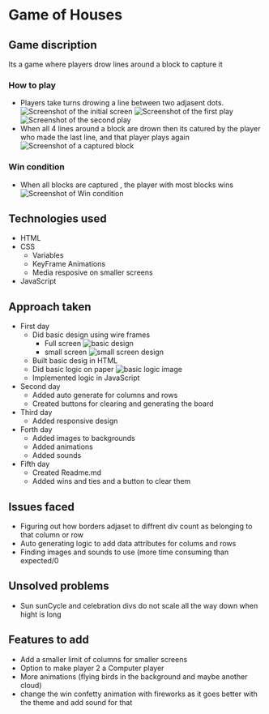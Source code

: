 # **Game of Houses**

## Game discription

Its a game where players drow lines around a block to capture it

### How to play
		
- Players take turns drowing a line between two adjasent dots.
![Screenshot of the initial screen](https://git.generalassemb.ly/m82/Projects/blob/branch-to--test-creating-bord-automatically/Game/TotorialImages/InitialScreen.png)
![Screenshot of the first play](https://git.generalassemb.ly/m82/Projects/blob/branch-to--test-creating-bord-automatically/Game/TotorialImages/FirstPlay.png)
![Screenshot of the second play](https://git.generalassemb.ly/m82/Projects/blob/branch-to--test-creating-bord-automatically/Game/TotorialImages/SecondPlay.png)
- When all 4 lines around a block are drown then its catured by the player who made the last line, and that player plays again
![Screenshot of a captured block](https://git.generalassemb.ly/m82/Projects/blob/branch-to--test-creating-bord-automatically/Game/TotorialImages/CapturedBlock.png)

### Win condition

- When all blocks are captured , the player with most blocks wins
![Screenshot of Win condition](https://git.generalassemb.ly/m82/Projects/blob/branch-to--test-creating-bord-automatically/Game/TotorialImages/WinScreen.png)
	
## Technologies used
- HTML
- CSS
	- Variables
	- KeyFrame Animations
	- Media resposive on smaller screens
- JavaScript

## Approach taken

- First day
	- Did basic design using wire frames
		- Full screen
		![basic design](https://git.generalassemb.ly/m82/Projects/blob/branch-to--test-creating-bord-automatically/Game/design%202.png)
		- small screen
		![small screen design](https://git.generalassemb.ly/m82/Projects/blob/branch-to--test-creating-bord-automatically/Game/small%20screen%20design.png)
	- Built basic desig in HTML 
	- Did basic logic on paper
	![basic logic image](https://git.generalassemb.ly/m82/Projects/blob/branch-to--test-creating-bord-automatically/Game/logic2.png)
	- Implemented logic in JavaScript
- Second day
	- Added auto generate for columns and rows
	- Created buttons for clearing and generating the board
- Third day
	- Added responsive design
- Forth day
	- Added images to backgrounds
	- Added animations
	- Added sounds
- Fifth day
	- Created Readme.md
	- Added wins and ties and a button to clear them

## Issues faced
- Figuring out how borders adjaset to diffrent div count as belonging to that column or row
- Auto generating logic to add data attributes for colums and rows
- Finding images and sounds to use (more time consuming than expected/0

## Unsolved problems
- Sun sunCycle and celebration divs do not scale all the way down when hight is long

## Features to add
- Add a smaller limit of columns for smaller screens
- Option to make player 2 a Computer player
- More animations (flying birds in the background and maybe another cloud)
- change the win confetty animation with fireworks as it goes better with the theme and add sound for that
